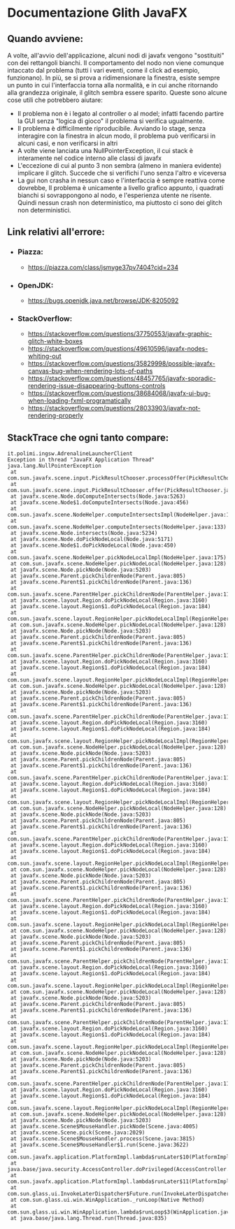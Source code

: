 # Documentazione Glith JavaFX

## Quando avviene:
A volte, all'avvio dell'applicazione, alcuni nodi di javafx vengono "sostituiti" con dei rettangoli bianchi.
Il comportamento del nodo non viene comunque intaccato dal problema (tutti i vari eventi, come il click ad esempio, funzionano).
In più, se si prova a ridimensionare la finestra, esiste sempre un punto in cui l'interfaccia torna alla normalità, e in cui anche ritornando alla grandezza originale, il glitch sembra essere sparito.
Queste sono alcune cose utili che potrebbero aiutare:
- Il problema non è i legato al controller o al model; infatti facendo partire la GUI senza "logica di gioco" il problema si verifica ugualmente.
- Il problema è difficilmente riproducibile. Avviando lo stage, senza interagire con la finestra in alcun modo, il problema può verificarsi in alcuni casi, e non verificarsi in altri
- A volte viene lanciata una NullPointerException, il cui stack è interamente nel codice interno alle classi di javafx
- L'eccezione di cui al punto 3 non sembra (almeno in maniera evidente) implicare il glitch. Succede che si verifichi l'uno senza l'altro e viceversa
- La gui non crasha in nessun caso e l'interfaccia è sempre reattiva come dovrebbe, Il problema è unicamente a livello grafico appunto, i quadrati bianchi si sovrappongono al nodo, e l'esperienza utente ne risente.
    Quindi nessun crash non deterministico, ma piuttosto ci sono dei glitch non deterministici. 
## Link relativi all'errore:
- ### Piazza:
    - https://piazza.com/class/jsmyge37pv7404?cid=234
- ### OpenJDK:
    - https://bugs.openjdk.java.net/browse/JDK-8205092
- ### StackOverflow:
    - https://stackoverflow.com/questions/37750553/javafx-graphic-glitch-white-boxes
    - https://stackoverflow.com/questions/49610596/javafx-nodes-whiting-out
    - https://stackoverflow.com/questions/35829998/possible-javafx-canvas-bug-when-rendering-lots-of-paths
    - https://stackoverflow.com/questions/48457765/javafx-sporadic-rendering-issue-disappearing-buttons-controls
    - https://stackoverflow.com/questions/38684068/javafx-ui-bug-when-loading-fxml-programatically
    - https://stackoverflow.com/questions/28033903/javafx-not-rendering-properly
    
## StackTrace che ogni tanto compare:
    it.polimi.ingsw.AdrenalineLauncherClient
    Exception in thread "JavaFX Application Thread" java.lang.NullPointerException
     at com.sun.javafx.scene.input.PickResultChooser.processOffer(PickResultChooser.java:185)
     at com.sun.javafx.scene.input.PickResultChooser.offer(PickResultChooser.java:143)
     at javafx.scene.Node.doComputeIntersects(Node.java:5263)
     at javafx.scene.Node$1.doComputeIntersects(Node.java:456)
     at com.sun.javafx.scene.NodeHelper.computeIntersectsImpl(NodeHelper.java:180)
     at com.sun.javafx.scene.NodeHelper.computeIntersects(NodeHelper.java:133)
     at javafx.scene.Node.intersects(Node.java:5234)
     at javafx.scene.Node.doPickNodeLocal(Node.java:5171)
     at javafx.scene.Node$1.doPickNodeLocal(Node.java:450)
     at com.sun.javafx.scene.NodeHelper.pickNodeLocalImpl(NodeHelper.java:175)
     at com.sun.javafx.scene.NodeHelper.pickNodeLocal(NodeHelper.java:128)
     at javafx.scene.Node.pickNode(Node.java:5203)
     at javafx.scene.Parent.pickChildrenNode(Parent.java:805)
     at javafx.scene.Parent$1.pickChildrenNode(Parent.java:136)
     at com.sun.javafx.scene.ParentHelper.pickChildrenNode(ParentHelper.java:113)
     at javafx.scene.layout.Region.doPickNodeLocal(Region.java:3160)
     at javafx.scene.layout.Region$1.doPickNodeLocal(Region.java:184)
     at com.sun.javafx.scene.layout.RegionHelper.pickNodeLocalImpl(RegionHelper.java:104)
     at com.sun.javafx.scene.NodeHelper.pickNodeLocal(NodeHelper.java:128)
     at javafx.scene.Node.pickNode(Node.java:5203)
     at javafx.scene.Parent.pickChildrenNode(Parent.java:805)
     at javafx.scene.Parent$1.pickChildrenNode(Parent.java:136)
     at com.sun.javafx.scene.ParentHelper.pickChildrenNode(ParentHelper.java:113)
     at javafx.scene.layout.Region.doPickNodeLocal(Region.java:3160)
     at javafx.scene.layout.Region$1.doPickNodeLocal(Region.java:184)
     at com.sun.javafx.scene.layout.RegionHelper.pickNodeLocalImpl(RegionHelper.java:104)
     at com.sun.javafx.scene.NodeHelper.pickNodeLocal(NodeHelper.java:128)
     at javafx.scene.Node.pickNode(Node.java:5203)
     at javafx.scene.Parent.pickChildrenNode(Parent.java:805)
     at javafx.scene.Parent$1.pickChildrenNode(Parent.java:136)
     at com.sun.javafx.scene.ParentHelper.pickChildrenNode(ParentHelper.java:113)
     at javafx.scene.layout.Region.doPickNodeLocal(Region.java:3160)
     at javafx.scene.layout.Region$1.doPickNodeLocal(Region.java:184)
     at com.sun.javafx.scene.layout.RegionHelper.pickNodeLocalImpl(RegionHelper.java:104)
     at com.sun.javafx.scene.NodeHelper.pickNodeLocal(NodeHelper.java:128)
     at javafx.scene.Node.pickNode(Node.java:5203)
     at javafx.scene.Parent.pickChildrenNode(Parent.java:805)
     at javafx.scene.Parent$1.pickChildrenNode(Parent.java:136)
     at com.sun.javafx.scene.ParentHelper.pickChildrenNode(ParentHelper.java:113)
     at javafx.scene.layout.Region.doPickNodeLocal(Region.java:3160)
     at javafx.scene.layout.Region$1.doPickNodeLocal(Region.java:184)
     at com.sun.javafx.scene.layout.RegionHelper.pickNodeLocalImpl(RegionHelper.java:104)
     at com.sun.javafx.scene.NodeHelper.pickNodeLocal(NodeHelper.java:128)
     at javafx.scene.Node.pickNode(Node.java:5203)
     at javafx.scene.Parent.pickChildrenNode(Parent.java:805)
     at javafx.scene.Parent$1.pickChildrenNode(Parent.java:136)
     at com.sun.javafx.scene.ParentHelper.pickChildrenNode(ParentHelper.java:113)
     at javafx.scene.layout.Region.doPickNodeLocal(Region.java:3160)
     at javafx.scene.layout.Region$1.doPickNodeLocal(Region.java:184)
     at com.sun.javafx.scene.layout.RegionHelper.pickNodeLocalImpl(RegionHelper.java:104)
     at com.sun.javafx.scene.NodeHelper.pickNodeLocal(NodeHelper.java:128)
     at javafx.scene.Node.pickNode(Node.java:5203)
     at javafx.scene.Parent.pickChildrenNode(Parent.java:805)
     at javafx.scene.Parent$1.pickChildrenNode(Parent.java:136)
     at com.sun.javafx.scene.ParentHelper.pickChildrenNode(ParentHelper.java:113)
     at javafx.scene.layout.Region.doPickNodeLocal(Region.java:3160)
     at javafx.scene.layout.Region$1.doPickNodeLocal(Region.java:184)
     at com.sun.javafx.scene.layout.RegionHelper.pickNodeLocalImpl(RegionHelper.java:104)
     at com.sun.javafx.scene.NodeHelper.pickNodeLocal(NodeHelper.java:128)
     at javafx.scene.Node.pickNode(Node.java:5203)
     at javafx.scene.Parent.pickChildrenNode(Parent.java:805)
     at javafx.scene.Parent$1.pickChildrenNode(Parent.java:136)
     at com.sun.javafx.scene.ParentHelper.pickChildrenNode(ParentHelper.java:113)
     at javafx.scene.layout.Region.doPickNodeLocal(Region.java:3160)
     at javafx.scene.layout.Region$1.doPickNodeLocal(Region.java:184)
     at com.sun.javafx.scene.layout.RegionHelper.pickNodeLocalImpl(RegionHelper.java:104)
     at com.sun.javafx.scene.NodeHelper.pickNodeLocal(NodeHelper.java:128)
     at javafx.scene.Node.pickNode(Node.java:5203)
     at javafx.scene.Parent.pickChildrenNode(Parent.java:805)
     at javafx.scene.Parent$1.pickChildrenNode(Parent.java:136)
     at com.sun.javafx.scene.ParentHelper.pickChildrenNode(ParentHelper.java:113)
     at javafx.scene.layout.Region.doPickNodeLocal(Region.java:3160)
     at javafx.scene.layout.Region$1.doPickNodeLocal(Region.java:184)
     at com.sun.javafx.scene.layout.RegionHelper.pickNodeLocalImpl(RegionHelper.java:104)
     at com.sun.javafx.scene.NodeHelper.pickNodeLocal(NodeHelper.java:128)
     at javafx.scene.Node.pickNode(Node.java:5203)
     at javafx.scene.Parent.pickChildrenNode(Parent.java:805)
     at javafx.scene.Parent$1.pickChildrenNode(Parent.java:136)
     at com.sun.javafx.scene.ParentHelper.pickChildrenNode(ParentHelper.java:113)
     at javafx.scene.layout.Region.doPickNodeLocal(Region.java:3160)
     at javafx.scene.layout.Region$1.doPickNodeLocal(Region.java:184)
     at com.sun.javafx.scene.layout.RegionHelper.pickNodeLocalImpl(RegionHelper.java:104)
     at com.sun.javafx.scene.NodeHelper.pickNodeLocal(NodeHelper.java:128)
     at javafx.scene.Node.pickNode(Node.java:5203)
     at javafx.scene.Scene$MouseHandler.pickNode(Scene.java:4005)
     at javafx.scene.Scene.pick(Scene.java:2029)
     at javafx.scene.Scene$MouseHandler.process(Scene.java:3815)
     at javafx.scene.Scene$MouseHandler$1.run(Scene.java:3622)
     at com.sun.javafx.application.PlatformImpl.lambda$runLater$10(PlatformImpl.java:428)
     at java.base/java.security.AccessController.doPrivileged(AccessController.java:389)
     at com.sun.javafx.application.PlatformImpl.lambda$runLater$11(PlatformImpl.java:427)
     at com.sun.glass.ui.InvokeLaterDispatcher$Future.run(InvokeLaterDispatcher.java:96)
     at com.sun.glass.ui.win.WinApplication._runLoop(Native Method)
     at com.sun.glass.ui.win.WinApplication.lambda$runLoop$3(WinApplication.java:174)
     at java.base/java.lang.Thread.run(Thread.java:835)
